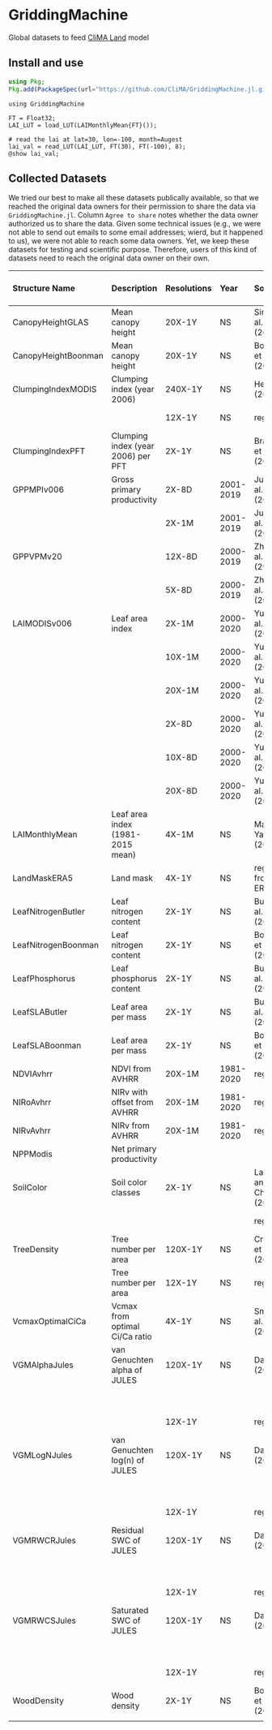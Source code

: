 # GriddingMachine

Global datasets to feed [CliMA Land](https://github.com/CliMA/Land) model




## Install and use
```julia
using Pkg;
Pkg.add(PackageSpec(url="https://github.com/CliMA/GriddingMachine.jl.git", rev="main"));
```

```@example preview
using GriddingMachine

FT = Float32;
LAI_LUT = load_LUT(LAIMonthlyMean{FT}());

# read the lai at lat=30, lon=-100, month=Augest
lai_val = read_LUT(LAI_LUT, FT(30), FT(-100), 8);
@show lai_val;
```




## Collected Datasets

We tried our best to make all these datasets publically available, so that we
reached the original data owners for their permission to share the data via
`GriddingMachine.jl`. Column `Agree to share` notes whether the data owner
authorized us to share the data. Given some technical issues (e.g., we were not
able to send out emails to some email addresses; wierd, but it happened to us),
we were not able to reach some data owners. Yet, we keep these datasets for
testing and scientific purpose. Therefore, users of this kind of datasets need
to reach the original data owner on their own.

| Structure Name      | Description                        | Resolutions | Year      | Source                    | Format | Credit (CliMA)   | Agree to share |
|:--------------------|:-----------------------------------|:------------|:----------|:--------------------------|:-------|:-----------------|:---------------|
| CanopyHeightGLAS    | Mean canopy height                 | 20X-1Y      | NS        | Simard et al. (2011)      | NetCDF | Marcos Longo     | Yes            |
| CanopyHeightBoonman | Mean canopy height                 | 20X-1Y      | NS        | Boonman et al. (2020)     | TIFF   | Marcos Longo     | Yes            |
| ClumpingIndexMODIS  | Clumping index (year 2006)         | 240X-1Y     | NS        | He et al. (2012)          | TIFF   | Renato Braghiere | NASA DATA      |
|                     |                                    | 12X-1Y      | NS        | regridded                 | TIFF   | Yujie Wang       | Yes            |
| ClumpingIndexPFT    | Clumping index (year 2006) per PFT | 2X-1Y       | NS        | Braghiere et al. (2019)   | NetCDF | Renato Braghiere | Yes            |
| GPPMPIv006          | Gross primary productivity         | 2X-8D       | 2001-2019 | Jung et al. (2020)        | NetCDF | Yujie Wang       | Yes            |
|                     |                                    | 2X-1M       | 2001-2019 | Jung et al. (2020)        | NetCDF | Yujie Wang       | Yes            |
| GPPVPMv20           |                                    | 12X-8D      | 2000-2019 | Zhang et al. (2017)       | NetCDF | Russell Doughty  | Yes            |
|                     |                                    | 5X-8D       | 2000-2019 | Zhang et al. (2017)       | NetCDF | Russell Doughty  | Yes            |
| LAIMODISv006        | Leaf area index                    | 2X-1M       | 2000-2020 | Yuan et al. (2011)        | NetCDF | Yujie Wang       | Yes            |
|                     |                                    | 10X-1M      | 2000-2020 | Yuan et al. (2011)        | NetCDF | Yujie Wang       | Yes            |
|                     |                                    | 20X-1M      | 2000-2020 | Yuan et al. (2011)        | NetCDF | Yujie Wang       | Yes            |
|                     |                                    | 2X-8D       | 2000-2020 | Yuan et al. (2011)        | NetCDF | Yujie Wang       | Yes            |
|                     |                                    | 10X-8D      | 2000-2020 | Yuan et al. (2011)        | NetCDF | Yujie Wang       | Yes            |
|                     |                                    | 20X-8D      | 2000-2020 | Yuan et al. (2011)        | NetCDF | Yujie Wang       | Yes            |
| LAIMonthlyMean      | Leaf area index (1981-2015 mean)   | 4X-1M       | NS        | Mao and Yan (2019)        | NetCDF | Yujie Wang       | NASA DATA      |
| LandMaskERA5        | Land mask                          | 4X-1Y       | NS        | regridded from ERA5       | NetCDF | Yujie Wang       | ERA5 DATA      |
| LeafNitrogenButler  | Leaf nitrogen content              | 2X-1Y       | NS        | Butler et al. (2017)      | NetCDF | Marcos Longo     | Yes            |
| LeafNitrogenBoonman | Leaf nitrogen content              | 2X-1Y       | NS        | Boonman et al. (2020)     | TIFF   | Marcos Longo     | Yes            |
| LeafPhosphorus      | Leaf phosphorus content            | 2X-1Y       | NS        | Butler et al. (2017)      | NetCDF | Marcos Longo     | Yes            |
| LeafSLAButler       | Leaf area per mass                 | 2X-1Y       | NS        | Butler et al. (2017)      | NetCDF | Marcos Longo     | Yes            |
| LeafSLABoonman      | Leaf area per mass                 | 2X-1Y       | NS        | Boonman et al. (2020)     | TIFF   | Marcos Longo     | Yes            |
| NDVIAvhrr           | NDVI from AVHRR                    | 20X-1M      | 1981-2020 | regridded                 | NetCDF | Yujie Wang       | Yes            |
| NIRoAvhrr           | NIRv with offset from AVHRR        | 20X-1M      | 1981-2020 | regridded                 | NetCDF | Yujie Wang       | Yes            |
| NIRvAvhrr           | NIRv from AVHRR                    | 20X-1M      | 1981-2020 | regridded                 | NetCDF | Yujie Wang       | Yes            |
| NPPModis            | Net primary productivity           |             |           |                           |        |                  |                |
| SoilColor           | Soil color classes                 | 2X-1Y       | NS        | Lawrence and Chase (2007) | NetCDF | Renato Braghiere | Yes            |
|                     |                                    |             |           | regridded                 |        | Yujie Wang       | Yes            |
| TreeDensity         | Tree number per area               | 120X-1Y     | NS        | Crowther et al. (2015)    | TIFF   | Renato Braghiere | Yes            |
|                     | Tree number per area               | 12X-1Y      | NS        | regridded                 | TIFF   | Yujie Wang       | Yes            |
| VcmaxOptimalCiCa    | Vcmax from optimal Ci/Ca ratio     | 4X-1Y       | NS        | Smith et al. (2019)       | NetCDF | Renato Braghiere | Yes            |
| VGMAlphaJules       | van Genuchten alpha of JULES       | 120X-1Y     | NS        | Dai et al. (2019)         | NetCDF | Renato Braghiere | Yes            |
|                     |                                    |             |           |                           |        | Yujie Wang       | Yes            |
|                     |                                    | 12X-1Y      |           | regridded                 |        | Yujie Wang       | Yes            |
| VGMLogNJules        | van Genuchten log(n) of JULES      | 120X-1Y     | NS        | Dai et al. (2019)         | NetCDF | Renato Braghiere | Yes            |
|                     |                                    |             |           |                           |        | Yujie Wang       | Yes            |
|                     |                                    | 12X-1Y      |           | regridded                 |        | Yujie Wang       | Yes            |
| VGMRWCRJules        | Residual SWC of JULES              | 120X-1Y     | NS        | Dai et al. (2019)         | NetCDF | Renato Braghiere | Yes            |
|                     |                                    |             |           |                           |        | Yujie Wang       | Yes            |
|                     |                                    | 12X-1Y      |           | regridded                 |        | Yujie Wang       | Yes            |
| VGMRWCSJules        | Saturated SWC of JULES             | 120X-1Y     | NS        | Dai et al. (2019)         | NetCDF | Renato Braghiere | Yes            |
|                     |                                    |             |           |                           |        | Yujie Wang       | Yes            |
|                     |                                    | 12X-1Y      |           | regridded                 |        | Yujie Wang       | Yes            |
| WoodDensity         | Wood density                       | 2X-1Y       | NS        | Boonman et al. (2020)     | TIFF   | Marcos Longo     | Yes            |
|||||||||
